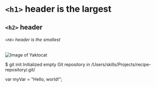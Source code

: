 # `<h1>` header is the largest 

## `<h2>` header

###### `<h6>` header is the smallest

![Image of Yaktocat](https://octodex.github.com/images/yaktocat.png)

$ git init
Initialized empty Git repository in /Users/skills/Projects/recipe-repository/.git/
  
var myVar = "Hello, world!";
